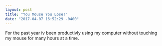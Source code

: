 ```yaml
---
layout: post
title: "You Mouse You Lose!"
date: "2017-04-07 16:52:29 -0400"
---
```


For the past year iv been productivly using my computer without touching my
mouse for many hours at a time. 

